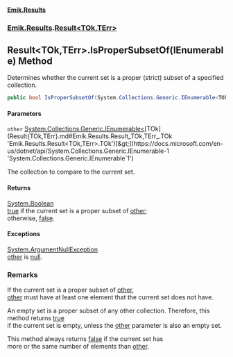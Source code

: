 #### [Emik.Results](index.md 'index')
### [Emik.Results](Emik.Results.md 'Emik.Results').[Result&lt;TOk,TErr&gt;](Result{TOk,TErr}.md 'Emik.Results.Result<TOk,TErr>')

## Result<TOk,TErr>.IsProperSubsetOf(IEnumerable<TOk>) Method

Determines whether the current set is a proper (strict) subset of a specified collection.

```csharp
public bool IsProperSubsetOf(System.Collections.Generic.IEnumerable<TOk> other);
```
#### Parameters

<a name='Emik.Results.Result_TOk,TErr_.IsProperSubsetOf(System.Collections.Generic.IEnumerable_TOk_).other'></a>

`other` [System.Collections.Generic.IEnumerable&lt;](https://docs.microsoft.com/en-us/dotnet/api/System.Collections.Generic.IEnumerable-1 'System.Collections.Generic.IEnumerable`1')[TOk](Result{TOk,TErr}.md#Emik.Results.Result_TOk,TErr_.TOk 'Emik.Results.Result<TOk,TErr>.TOk')[&gt;](https://docs.microsoft.com/en-us/dotnet/api/System.Collections.Generic.IEnumerable-1 'System.Collections.Generic.IEnumerable`1')

The collection to compare to the current set.

#### Returns
[System.Boolean](https://docs.microsoft.com/en-us/dotnet/api/System.Boolean 'System.Boolean')  
[true](https://docs.microsoft.com/en-us/dotnet/csharp/language-reference/builtin-types/bool 'https://docs.microsoft.com/en-us/dotnet/csharp/language-reference/builtin-types/bool') if the current set is a proper subset of [other](Result{TOk,TErr}.IsProperSubsetOf(IEnumerable{TOk}).md#Emik.Results.Result_TOk,TErr_.IsProperSubsetOf(System.Collections.Generic.IEnumerable_TOk_).other 'Emik.Results.Result<TOk,TErr>.IsProperSubsetOf(System.Collections.Generic.IEnumerable<TOk>).other');  
            otherwise, [false](https://docs.microsoft.com/en-us/dotnet/csharp/language-reference/builtin-types/bool 'https://docs.microsoft.com/en-us/dotnet/csharp/language-reference/builtin-types/bool').

#### Exceptions

[System.ArgumentNullException](https://docs.microsoft.com/en-us/dotnet/api/System.ArgumentNullException 'System.ArgumentNullException')  
[other](Result{TOk,TErr}.IsProperSubsetOf(IEnumerable{TOk}).md#Emik.Results.Result_TOk,TErr_.IsProperSubsetOf(System.Collections.Generic.IEnumerable_TOk_).other 'Emik.Results.Result<TOk,TErr>.IsProperSubsetOf(System.Collections.Generic.IEnumerable<TOk>).other') is [null](https://docs.microsoft.com/en-us/dotnet/csharp/language-reference/keywords/null 'https://docs.microsoft.com/en-us/dotnet/csharp/language-reference/keywords/null').

### Remarks
  
If the current set is a proper subset of [other](Result{TOk,TErr}.IsProperSubsetOf(IEnumerable{TOk}).md#Emik.Results.Result_TOk,TErr_.IsProperSubsetOf(System.Collections.Generic.IEnumerable_TOk_).other 'Emik.Results.Result<TOk,TErr>.IsProperSubsetOf(System.Collections.Generic.IEnumerable<TOk>).other'),  
[other](Result{TOk,TErr}.IsProperSubsetOf(IEnumerable{TOk}).md#Emik.Results.Result_TOk,TErr_.IsProperSubsetOf(System.Collections.Generic.IEnumerable_TOk_).other 'Emik.Results.Result<TOk,TErr>.IsProperSubsetOf(System.Collections.Generic.IEnumerable<TOk>).other') must have at least one element that the current set does not have.  
  
An empty set is a proper subset of any other collection. Therefore, this method returns [true](https://docs.microsoft.com/en-us/dotnet/csharp/language-reference/builtin-types/bool 'https://docs.microsoft.com/en-us/dotnet/csharp/language-reference/builtin-types/bool')  
if the current set is empty, unless the [other](Result{TOk,TErr}.IsProperSubsetOf(IEnumerable{TOk}).md#Emik.Results.Result_TOk,TErr_.IsProperSubsetOf(System.Collections.Generic.IEnumerable_TOk_).other 'Emik.Results.Result<TOk,TErr>.IsProperSubsetOf(System.Collections.Generic.IEnumerable<TOk>).other') parameter is also an empty set.  
  
This method always returns [false](https://docs.microsoft.com/en-us/dotnet/csharp/language-reference/builtin-types/bool 'https://docs.microsoft.com/en-us/dotnet/csharp/language-reference/builtin-types/bool') if the current set has  
more or the same number of elements than [other](Result{TOk,TErr}.IsProperSubsetOf(IEnumerable{TOk}).md#Emik.Results.Result_TOk,TErr_.IsProperSubsetOf(System.Collections.Generic.IEnumerable_TOk_).other 'Emik.Results.Result<TOk,TErr>.IsProperSubsetOf(System.Collections.Generic.IEnumerable<TOk>).other').